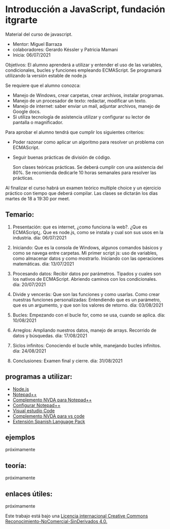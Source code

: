 #  Introducción a JavaScript,  fundación itgrarte

Material del curso de javascript.
- Mentor: Miguel Barraza
- colaboradores: Gerardo Késsler y Patricia Mamani
- Inicia: 06/07/2021


Objetivos:  El alumno aprenderá a utilizar y entender el uso de las variables, condicionales, bucles y funciones empleando ECMAScript. Se programará utilizando la versión estable de node.js

Se requiere que el alumno conozca:

* Manejo de Windows, crear carpetas, crear archivos, instalar programas.
* Manejo de un procesador de texto: redactar, modificar un texto.
* Manejo de internet: saber enviar un mail, adjuntar archivos, manejo de Google docs.
* Si utiliza tecnología de asistencia utilizar y configurar su lector de pantalla o magnificador.


Para aprobar el alumno tendrá que cumplir los siguientes criterios:

* Poder razonar como aplicar un algoritmo para resolver un problema con ECMAScript.
* Seguir buenas prácticas de división de código.



    Son clases teóricas prácticas. Se deberá cumplir con una asistencia del 80%. Se recomienda  dedicarle 10 horas semanales para resolver las prácticas.
  
Al finalizar el curso habrá un examen teórico multiple choice y un ejercicio práctico con tiempo que deberá compilar.
Las clases se dictarán los días martes de 18 a 19:30 por meet.

## Temario:

1) Presentación:
que es internet, ¿como funciona la web?.
¿Que es ECMAScript¿. Que es node.js, como se instala y cual son sus usos en la industria.
día: 06/07/2021

2) Iniciando:
Que es la consola de Windows, algunos comandos básicos y como se navega entre carpetas.
Mi primer script js: uso de variables, como almacenar datos y como mostrarlo.
Iniciando con las operaciones matemáticas.
día: 13/07/2021

3) Procesando datos:
Recibir datos por parámetros.
Tipados y cuales son los  nativos de ECMAScript.
Abriendo caminos con los condicionales.
día: 20/07/2021

4) Divide y vencerás:
Que son las funciones y como usarlas.
Como crear nuestras funciones personalizadas: Entendiendo que es un parámetro, que es un argumento, y que son los valores de retorno.
día: 03/08/2021

5) Bucles:
Empezando con el bucle for, como se usa, cuando se aplica.
día: 10/08/2021

6) Arreglos:
Ampliando nuestros datos, manejo de arrays. Recorrido de datos y búsquedas.
día: 17/08/2021

7) Siclos infinitos:
Conociendo el bucle while, manejando bucles infinitos.
día: 24/08/2021

8) Conclusiones:
Examen final y cierre.
día: 31/08/2021

## programas a utilizar:

* [Node.js](https://nodejs.org/es/download/)
* [Notepad++](https://notepad-plus-plus.org/downloads/)
* [Complemento NVDA para Notepad++](https://nvda.es/2018/03/27/notepad/)
* [Configurar Notepad++](configurar-npp.md)
* [Visual estudio Code](https://code.visualstudio.com/download)
* [Complemento NVDA para vs code](https://nvda.es/2020/03/14/nvda-para-vs-code-nvda-for-vs-code/)
* [Extensión Spanish Language Pack](https://marketplace.visualstudio.com/items?itemName=MS-CEINTL.vscode-language-pack-es)

## ejemplos

próximamente

## teoría:

próximamente

## enlaces útiles:

próximamente


Este trabajo está bajo una [Licencia internacional Creative Commons Reconocimiento-NoComercial-SinDerivados 4.0.](https://creativecommons.org/licenses/by-nc-nd/4.0/deed.es)